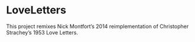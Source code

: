 # LoveLetters
This project remixes Nick Montfort’s 2014 reimplementation of Christopher Strachey’s 1953 Love Letters.
